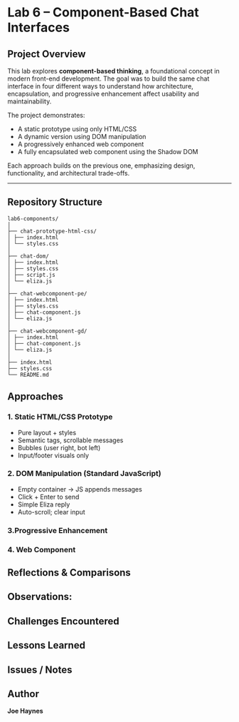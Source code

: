 # Lab 6 – Component-Based Chat Interfaces

## **Project Overview**
This lab explores **component-based thinking**, a foundational concept in modern front-end development. The goal was to build the same chat interface in four different ways to understand how architecture, encapsulation, and progressive enhancement affect usability and maintainability.

The project demonstrates:
- A static prototype using only HTML/CSS
- A dynamic version using DOM manipulation
- A progressively enhanced web component
- A fully encapsulated web component using the Shadow DOM

Each approach builds on the previous one, emphasizing design, functionality, and architectural trade-offs.

---

## **Repository Structure**
```
lab6-components/
│
├── chat-prototype-html-css/
│ ├── index.html
│ └── styles.css
│
├── chat-dom/
│ ├── index.html
│ ├── styles.css
│ ├── script.js
│ └── eliza.js
│
├── chat-webcomponent-pe/
│ ├── index.html
│ ├── styles.css
│ ├── chat-component.js
│ └── eliza.js
│
├── chat-webcomponent-gd/
│ ├── index.html
│ ├── chat-component.js
│ └── eliza.js
│
├── index.html
├── styles.css
└── README.md
```

## **Approaches**

### **1. Static HTML/CSS Prototype**
- Pure layout + styles
- Semantic tags, scrollable messages
- Bubbles (user right, bot left)
- Input/footer visuals only

### **2. DOM Manipulation (Standard JavaScript)**
- Empty container → JS appends messages
- Click + Enter to send
- Simple Eliza reply
- Auto-scroll; clear input

### **3.Progressive Enhancement**


### **4. Web Component**


## **Reflections & Comparisons**

## **Observations:**


## **Challenges Encountered**


## **Lessons Learned**


## **Issues / Notes**

## **Author**
**Joe Haynes**  